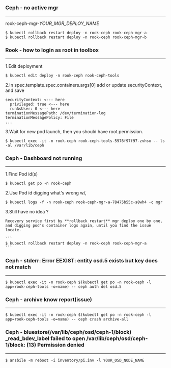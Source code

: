 ### Ceph - no active mgr
<hr>

   rook-ceph-mgr-*YOUR_MGR_DEPLOY_NAME*
  
   ```
   $ kubectl rollback restart deploy -n rook-ceph rook-ceph-mgr-a
   $ kubectl rollback restart deploy -n rook-ceph rook-ceph-mgr-b
   ```

### Rook - how to login as root in toolbox
<hr>

1.Edit deployment 

   ```
   $ kubectl edit deploy -n rook-ceph rook-ceph-tools
   ```

2.In spec.template.spec.containers.args[0] add or update securityContext, and save 

   ```
   securityContext: <--- here
     privileged: true <--- here
     runAsUser: 0 <--- here
   terminationMessagePath: /dev/termination-log
   terminationMessagePolicy: File
   ...
   ```

3.Wait for new pod launch, then you should have root permission.
   
   ```
   $ kubectl exec -it -n rook-ceph rook-ceph-tools-5976f97f97-zvhsx -- ls -al /var/lib/ceph
   ```

### Ceph - Dashboard not running
<hr>

1.Find Pod id(s)
   
   ```
   $ kubectl get po -n rook-ceph
   ```

2.Use Pod id digging what's wrong w/,

   ```
   $ kubectl logs -f -n rook-ceph rook-ceph-mgr-a-78475b55c-s8wh4 -c mgr
   ```

3.Still have no idea ? 
   
    Recovery service first by **rollback restart** mgr deploy one by one, and digging pod's container logs again, until you find the issue locate.

    ```
    $ kubectl rollback restart deploy -n rook-ceph rook-ceph-mgr-a
    ```

### Ceph - stderr: Error EEXIST: entity osd.5 exists but key does not match
<hr>

    
    $ kubectl exec -it -n rook-ceph $(kubectl get po -n rook-ceph -l app=rook-ceph-tools -o=name) -- ceph auth del osd.5
    

### Ceph - archive know report(issue)
<hr>

    $ kubectl exec -it -n rook-ceph $(kubectl get po -n rook-ceph -l app=rook-ceph-tools -o=name) -- ceph crash archive-all

### Ceph - bluestore(/var/lib/ceph/osd/ceph-1/block) _read_bdev_label failed to open /var/lib/ceph/osd/ceph-1/block: (13) Permission denied
<hr>

    $ ansbile -m reboot -i inventory/pi.inv -l YOUR_OSD_NODE_NAME